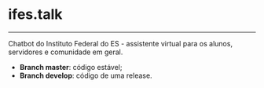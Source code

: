 # ifes.talk
---

Chatbot do Instituto Federal do ES - assistente virtual para os alunos, servidores e comunidade em geral.

* **Branch master**: código estável;
* **Branch develop**: código de uma release.
